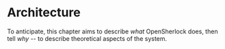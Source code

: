 # Architecture

To anticipate, this chapter aims to describe _what_ OpenSherlock does, then tell _why_ -- to describe theoretical aspects of the system.

